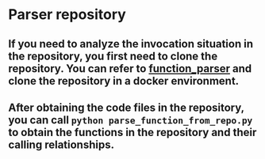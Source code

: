 # Parser repository

## If you need to analyze the invocation situation in the repository, you first need to clone the repository. You can refer to [function_parser](https://github.com/github/CodeSearchNet/tree/master/function_parser) and clone the repository in a docker environment.

## After obtaining the code files in the repository, you can call `python parse_function_from_repo.py` to obtain the functions in the repository and their calling relationships.
